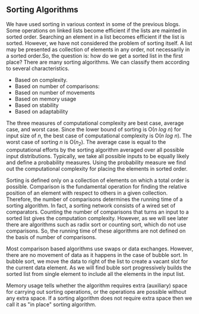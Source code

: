 ## Sorting Algorithms

We have used sorting in various context in some of the previous blogs. Some operations on linked
lists become efficient if the lists are mainted in sorted order. Searching an element in a list
becomes efficient if the list is sorted. However, we have not considered the problem of sorting
itself. A list may be presented as collection of elements in any order, not necessarily in a
sorted order.So, the question is: how do we get a sorted list in the first place? There are many
sorting algorithms. We can classify them according to several characteristics. 

- Based on complexity.  
- Based on number of comparisons: 
- Based on number of movements
- Based on memory usage
- Based on stability
- Based on adaptability

The three measures of computational complexity are best case, average case, and worst case. Since 
the lower bound of sorting is O(<i>n log n</i>) for input size of <i>n</i>, the best case of
computational complexity is O(<i>n log n</i>). The worst case of sorting <i>n</i> is 
O(<i>n<sub>2</sub></i>). The average case is equal to the computational efforts by the sorting 
algorithm averaged over all possible input distributions. Typically, we take all possible 
inputs to be equally likely and define a probability measures. Using the probability measure
we find out the computational complexity for placing the elements in sorted order. 

Sorting is defined only on a collection of elements on which a total order is possible. Comparison
is the fundamental operation for finding the relative position of an element with respect to others
in a given collection. Therefore, the number of comparisons determines the running time of a 
sorting algorithm. In fact, a sorting network consists of a wired set of comparators. Counting
the number of comparisons that turns an input to a sorted list gives the computation complexity.
However, as we will see later there are algorithms such as radix sort or counting sort, which do 
not use comparisons. So, the running time of these algorithms are not defined on the basis of
number of comparisons.

Most comparison based algorithms use swaps or data exchanges. However, there are no movement of
data as it happens in the case of bubble sort. In bubble sort, we move the data to right of 
the list to create a vacant slot for the current data element. As we will find buble sort 
progressively builds the sorted list from single element to include all the elements in the 
input list.

Memory usage tells whether the algorithm requires extra (auxiliary) space for carrying out 
sorting operations, or the operations are possible without any extra space. If a sorting 
algorithm does not require extra space then we call it as "in place" sorting algorithm.

